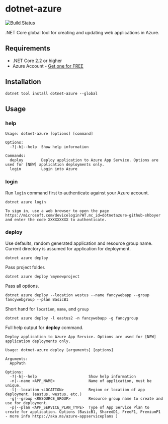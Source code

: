 # dotnet-azure

[![Build Status](https://dev.azure.com/shayneboyer/dotnet-azure/_apis/build/status/spboyer.dotnet-azure?branchName=master)](https://dev.azure.com/shayneboyer/dotnet-azure/_build/latest?definitionId=3&branchName=master)

.NET Core global tool for creating and updating web applications in Azure.

## Requirements

* .NET Core 2.2 or higher
* Azure Account - [Get one for FREE](https://aka.ms/dotnet-azure)

## Installation

```console
dotnet tool install dotnet-azure --global
```

## Usage

### help

```console
Usage: dotnet-azure [options] [command]

Options:
  -?|-h|--help  Show help information

Commands:
  deploy        Deploy application to Azure App Service. Options are used for [NEW] application deployments only.
  login         Login into Azure
```

### login

Run `login` command first to authenticate against your Azure account.

`dotnet azure login`

```console
To sign in, use a web browser to open the page https://microsoft.com/devicelogin?WT.mc_id=dotnetazure-github-shboyer and enter the code XXXXXXXXX to authenticate.
```

### deploy

Use defaults, random generated application and resource group name. Current directory is assumed for application for deployment.

```console
dotnet azure deploy
```

Pass project folder.

```console
dotnet azure deploy \mynewproject
```

Pass all options.

```console
dotnet azure deploy --location westus --name fancywebapp --group fancywebgroup --plan BasicB1
```

Short hand for `location`, `name`, and `group`

```console
dotnet azure deploy -l eastus2 -n fancywebapp -g fancygroup
```

Full help output for **deploy** command.

```console
Deploy application to Azure App Service. Options are used for [NEW] application deployments only.

Usage: dotnet-azure deploy [arguments] [options]

Arguments:
  AppPath

Options:
  -?|-h|--help                       Show help information
  -n|--name <APP_NAME>               Name of application, must be unique.
  -l|--location <LOCATION>           Region or location of app deployment. (eastus, westus, etc.)
  -g|--group <RESOURCE_GROUP>        Resource group name to create and use for deployment.
  -p|--plan <APP_SERVICE_PLAN_TYPE>  Type of App Service Plan to create for application. Options (BasicB1, SharedD1, FreeF1, PremiumP1 - more info https://aka.ms/azure-appserviceplans )
```
